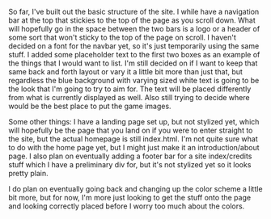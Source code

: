 So far, I've built out the basic structure of the site. I while have a navigation bar at the top that stickies to the top of the page as you scroll down. What will hopefully go in the space between the two bars is a logo or a header of some sort that won't sticky to the top of the page on scroll. I haven't decided on a font for the navbar yet, so it's just temporarily using the same stuff. I added some placeholder text to the first two boxes as an example of the things that I would want to list. I'm still decided on if I want to keep that same back and forth layout or vary it a little bit more than just that, but regardless the blue background with varying sized white text is going to be the look that I'm going to try to aim for. The text will be placed differently from what is currently displayed as well. Also still trying to decide where would be the best place to put the game images.

Some other things: I have a landing page set up, but not stylized yet, which will hopefully be the page that you land on if you were to enter straight to the site, but the actual homepage is still index.html. I'm not quite sure what to do with the home page yet, but I might just make it an introduction/about page. I also plan on eventually adding a footer bar for a site index/credits stuff which I have a preliminary div for, but it's not stylized yet so it looks pretty plain.

I do plan on eventually going back and changing up the color scheme a little bit more, but for now, I'm more just looking to get the stuff onto the page and looking correctly placed before I worry too much about the colors.